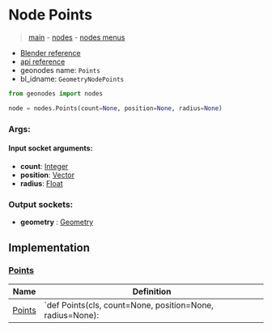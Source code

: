 # Node Points

> [main](../structure.md) - [nodes](nodes.md) - [nodes menus](nodes_menus.md)

- [Blender reference](https://docs.blender.org/manual/en/latest/modeling/geometry_nodes/point/points.html)
- [api reference](https://docs.blender.org/api/current/bpy.types.GeometryNodePoints.html)
- geonodes name: `Points`
- bl_idname: `GeometryNodePoints`

```python
from geonodes import nodes

node = nodes.Points(count=None, position=None, radius=None)
```

### Args:

#### Input socket arguments:

- **count**: [Integer](Integer.md)
- **position**: [Vector](Vector.md)
- **radius**: [Float](Float.md)

### Output sockets:

- **geometry** : [Geometry](Geometry.md)

## Implementation

### [Points](Points.md)

| Name | Definition |
|------|------------|
 | [Points](Points.md#Points-classmethod) | `def Points(cls, count=None, position=None, radius=None): |

